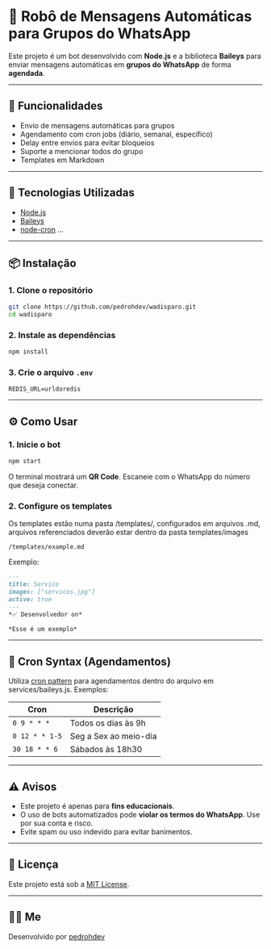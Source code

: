 # 🤖 Robô de Mensagens Automáticas para Grupos do WhatsApp

Este projeto é um bot desenvolvido com **Node.js** e a biblioteca **Baileys** para enviar mensagens automáticas em **grupos do WhatsApp** de forma **agendada**.

---

## 🚀 Funcionalidades

- Envio de mensagens automáticas para grupos
- Agendamento com cron jobs (diário, semanal, específico)
- Delay entre envios para evitar bloqueios
- Suporte a mencionar todos do grupo
- Templates em Markdown
---

## 🧠 Tecnologias Utilizadas

- [Node.js](https://nodejs.org/)
- [Baileys](https://github.com/WhiskeySockets/Baileys)
- [node-cron](https://www.npmjs.com/package/node-cron)
...

---

## 📦 Instalação

### 1. Clone o repositório

```bash
git clone https://github.com/pedrohdev/wadisparo.git
cd wadisparo
````

### 2. Instale as dependências

```bash
npm install
```

### 3. Crie o arquivo `.env`

```env
REDIS_URL=urldoredis
```

---

## ⚙️ Como Usar

### 1. Inicie o bot

```bash
npm start
```

O terminal mostrará um **QR Code**. Escaneie com o WhatsApp do número que deseja conectar.

### 2. Configure os templates

Os templates estão numa pasta /templates/, configurados em arquivos .md, arquivos referenciados deverão estar dentro da pasta templates/images

```
/templates/example.md
```

Exemplo:

```md
---
title: Servico
images: ["servicos.jpg"]
active: true
---
*✅ Desenvolvedor on*

*Esse é um exemplo*
```

---

## 🧠 Cron Syntax (Agendamentos)

Utiliza [cron pattern](https://crontab.guru/) para agendamentos dentro do arquivo em services/baileys.js. Exemplos:

| Cron           | Descrição             |
| -------------- | --------------------- |
| `0 9 * * *`    | Todos os dias às 9h   |
| `0 12 * * 1-5` | Seg a Sex ao meio-dia |
| `30 18 * * 6`  | Sábados às 18h30      |

---

## ⚠️ Avisos

* Este projeto é apenas para **fins educacionais**.
* O uso de bots automatizados pode **violar os termos do WhatsApp**. Use por sua conta e risco.
* Evite spam ou uso indevido para evitar banimentos.

---

## 📄 Licença

Este projeto está sob a [MIT License](LICENSE).

---

## 👨‍💻 Me

Desenvolvido por [pedrohdev](https://github.com/pedrohdev)
